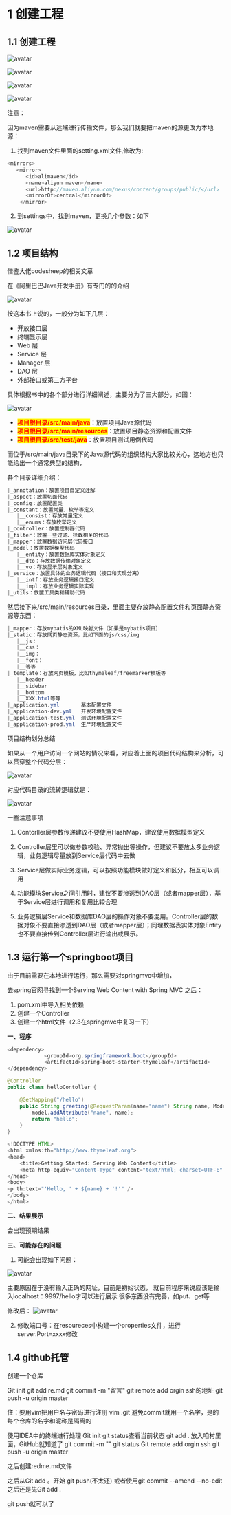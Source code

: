 # 1 创建工程

## 1.1 创建工程

![avatar](./assets/1-1.jpg)

![avatar](./assets/1-2.jpg)

![avatar](./assets/1-3.jpg)

![avatar](./assets/1-4.jpg)

注意：

因为maven需要从远端进行传输文件，那么我们就要把maven的源更改为本地源：

1. 找到maven文件里面的setting.xml文件,修改为:

```java
<mirrors>
   <mirror>
      <id>alimaven</id>
      <name>aliyun maven</name>
      <url>http://maven.aliyun.com/nexus/content/groups/public/</url>
      <mirrorOf>central</mirrorOf>        
    </mirror>
```

2. 到settings中，找到maven，更换几个参数：如下

![avatar](./../assets/1-5.jpg)

## 1.2 项目结构

借鉴大佬codesheep的相关文章

在《阿里巴巴Java开发手册》有专门的的介绍

![avatar](./../assets/1-6.jpg)

按这本书上说的，一般分为如下几层：

* 开放接口层
* 终端显示层
* Web 层
* Service 层
* Manager 层
* DAO 层
* 外部接口或第三方平台

具体根据书中的各个部分进行详细阐述，主要分为了三大部分，如图：

![avatar](./../assets/1-7.jpg)

* <font color=red style="background:yellow"><b>项目根目录/src/main/java</b></font>：放置项目Java源代码
* <font color=red style="background:yellow"><b>项目根目录/src/main/resources</b></font>：放置项目静态资源和配置文件
* <font color=red style="background:yellow"><b>项目根目录/src/test/java</b></font>：放置项目测试用例代码

而位于/src/main/java目录下的Java源代码的组织结构大家比较关心，这地方也只能给出一个通常典型的结构，

各个目录详细介绍：

```java
|_annotation：放置项目自定义注解
|_aspect：放置切面代码
|_config：放置配置类
|_constant：放置常量、枚举等定义
   |__consist：存放常量定义
   |__enums：存放枚举定义
|_controller：放置控制器代码
|_filter：放置一些过滤、拦截相关的代码
|_mapper：放置数据访问层代码接口
|_model：放置数据模型代码
   |__entity：放置数据库实体对象定义
   |__dto：存放数据传输对象定义
   |__vo：存放显示层对象定义
|_service：放置具体的业务逻辑代码（接口和实现分离）
   |__intf：存放业务逻辑接口定义
   |__impl：存放业务逻辑实际实现
|_utils：放置工具类和辅助代码
```

然后接下来/src/main/resources目录，里面主要存放静态配置文件和页面静态资源等东西：

```java
|_mapper：存放mybatis的XML映射文件（如果是mybatis项目）
|_static：存放网页静态资源，比如下面的js/css/img
   |__js：
   |__css：
   |__img：
   |__font：
   |__等等
|_template：存放网页模板，比如thymeleaf/freemarker模板等
   |__header
   |__sidebar
   |__bottom
   |__XXX.html等等
|_application.yml       基本配置文件
|_application-dev.yml   开发环境配置文件
|_application-test.yml  测试环境配置文件
|_application-prod.yml  生产环境配置文件
```

项目结构划分总结

如果从一个用户访问一个网站的情况来看，对应着上面的项目代码结构来分析，可以贯穿整个代码分层：

![avatar](./../assets/1-8.jpg)

对应代码目录的流转逻辑就是：

![avatar](./../assets/1-9.jpg)

一些注意事项

1. Contorller层参数传递建议不要使用HashMap，建议使用数据模型定义

2. Controller层里可以做参数校验、异常抛出等操作，但建议不要放太多业务逻辑，业务逻辑尽量放到Service层代码中去做

3. Service层做实际业务逻辑，可以按照功能模块做好定义和区分，相互可以调用

4. 功能模块Service之间引用时，建议不要渗透到DAO层（或者mapper层），基于Service层进行调用和复用比较合理

5. 业务逻辑层Service和数据库DAO层的操作对象不要混用。Controller层的数据对象不要直接渗透到DAO层（或者mapper层）；同理数据表实体对象Entity也不要直接传到Controller层进行输出或展示。

## 1.3 运行第一个springboot项目

由于目前需要在本地进行运行，那么需要对springmvc中增加，

去spring官网寻找到一个Serving Web Content with Spring MVC
之后：
1. pom.xml中导入相关依赖
2. 创建一个Controller
3. 创建一个html文件（2.3在springmvc中复习一下）


<b>一、程序</b>

```java
<dependency>
            <groupId>org.springframework.boot</groupId>
            <artifactId>spring-boot-starter-thymeleaf</artifactId>
</dependency>

@Controller
public class helloContoller {

    @GetMapping("/hello")
    public String greeting(@RequestParam(name="name") String name, Model model) {
        model.addAttribute("name", name);
        return "hello";
    }
}

<!DOCTYPE HTML>
<html xmlns:th="http://www.thymeleaf.org">
<head>
    <title>Getting Started: Serving Web Content</title>
    <meta http-equiv="Content-Type" content="text/html; charset=UTF-8" />
</head>
<body>
<p th:text="'Hello, ' + ${name} + '!'" />
</body>
</html>
```

<b>二、结果展示</b>

会出现预期结果

<b>三、可能存在的问题</b>

1. 可能会出现如下问题：

![avatar](./../assets/1-10.jpg)

主要原因在于没有输入正确的网址，目前是初始状态，
就目前程序来说应该是输入localhost：9997/hello才可以进行展示
很多东西没有完善，如put、get等

修改后：
![avatar](./../assets/1-11.jpg)

2. 修改端口号：在resoureces中构建一个properties文件，进行server.Port=xxxx修改


## 1.4 github托管

创建一个仓库

Git init
git add re.md
git commit -m "留言"
git remote add orgin ssh的地址
git push -u origin master


住：要用vim把用户名与密码进行注册
vim .git
避免commit就用一个名字，是的每个仓库的名字和昵称是隔离的


使用IDEA中的终端进行处理
Git init
git status查看当前状态
git add . 放入咱村里面，GitHub就知道了
git commit -m ""
git status
Git remote add orgin ssh
git push -u origin master

之后创建redme.md文件

之后从Git add 。开始
git push(不太还)
或者使用git commit --amend --no-edit
之后还是先Git add .

git push就可以了










